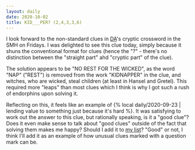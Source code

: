 ```yaml
---
layout: daily
date: 2020-10-02
title: KID___PER? (2,4,3,3,6)
---
```


I look forward to the non-standard clues in [DA](https://en.wikipedia.org/wiki/David_Astle)'s
cryptic crossword in the SMH on Fridays.
I was delighted to see this clue today, simply because it shuns the conventional format for
clues (hence the "?" - there's no distinction between the "straight part" ahd "cryptic part" of the clue).

The solution appears to be "NO REST FOR THE WICKED", as the word "NAP" ("REST") is removed from the
work "KIDNAPPER" in the clue, and witches, who are wicked, steal children (at least in Hansel and Gretel).
This required more "leaps" than most clues which I think is why I got such a rush of endorphins
upon solving it.

Reflecting on this, it feels like an example of {% local daily/2020-09-23 | lending value to something just because it's hard %}.
It was satisfying to work out the answer to this clue, but rationally speaking, is it a "good clue"?
Does it even make sense to talk about "good clues" outside of the fact that solving them makes me happy?
Should I add it to [my list](https://github.com/stevebob/cryptic-clues)?
"Good" or not, I think I'll add it as an example of how unusual clues marked with a question mark can be.

